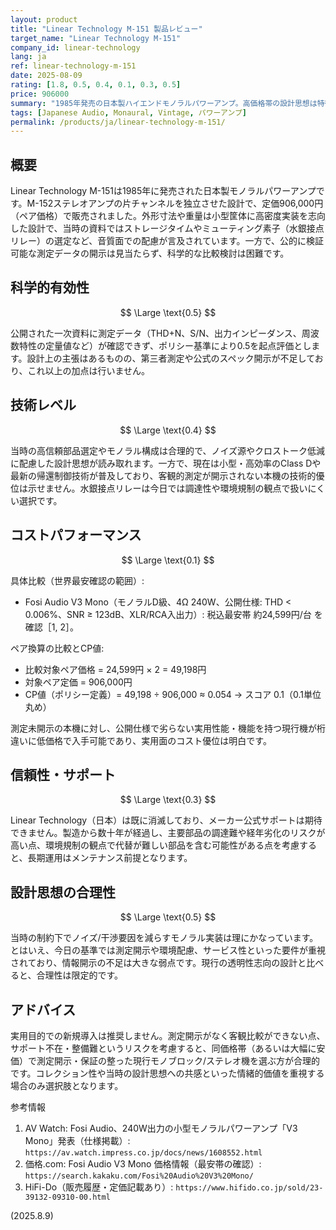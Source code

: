 ```yaml
---
layout: product
title: "Linear Technology M-151 製品レビュー"
target_name: "Linear Technology M-151"
company_id: linear-technology
lang: ja
ref: linear-technology-m-151
date: 2025-08-09
rating: [1.8, 0.5, 0.4, 0.1, 0.3, 0.5]
price: 906000
summary: "1985年発売の日本製ハイエンドモノラルパワーアンプ。高価格帯の設計思想は特徴的だが、公的な測定データが公開されておらず、現代の測定開示ベースの比較では優位性は確認できない。"
tags: [Japanese Audio, Monaural, Vintage, パワーアンプ]
permalink: /products/ja/linear-technology-m-151/
---
```

## 概要

Linear Technology M-151は1985年に発売された日本製モノラルパワーアンプです。M-152ステレオアンプの片チャンネルを独立させた設計で、定価906,000円（ペア価格）で販売されました。外形寸法や重量は小型筐体に高密度実装を志向した設計で、当時の資料ではストレージタイムやミューティング素子（水銀接点リレー）の選定など、音質面での配慮が言及されています。一方で、公的に検証可能な測定データの開示は見当たらず、科学的な比較検討は困難です。

## 科学的有効性

$$ \Large \text{0.5} $$

公開された一次資料に測定データ（THD+N、S/N、出力インピーダンス、周波数特性の定量値など）が確認できず、ポリシー基準により0.5を起点評価とします。設計上の主張はあるものの、第三者測定や公式のスペック開示が不足しており、これ以上の加点は行いません。

## 技術レベル

$$ \Large \text{0.4} $$

当時の高信頼部品選定やモノラル構成は合理的で、ノイズ源やクロストーク低減に配慮した設計思想が読み取れます。一方で、現在は小型・高効率のClass Dや最新の帰還制御技術が普及しており、客観的測定が開示されない本機の技術的優位は示せません。水銀接点リレーは今日では調達性や環境規制の観点で扱いにくい選択です。

## コストパフォーマンス

$$ \Large \text{0.1} $$

具体比較（世界最安確認の範囲）:
- Fosi Audio V3 Mono（モノラルD級、4Ω 240W、公開仕様: THD < 0.006%、SNR ≥ 123dB、XLR/RCA入出力）: 税込最安帯 約24,599円/台 を確認［1, 2］。

ペア換算の比較とCP値:
- 比較対象ペア価格 = 24,599円 × 2 = 49,198円
- 対象ペア定価 = 906,000円
- CP値（ポリシー定義）= 49,198 ÷ 906,000 ≈ 0.054 → スコア 0.1（0.1単位丸め）

測定未開示の本機に対し、公開仕様で劣らない実用性能・機能を持つ現行機が桁違いに低価格で入手可能であり、実用面のコスト優位は明白です。

## 信頼性・サポート

$$ \Large \text{0.3} $$

Linear Technology（日本）は既に消滅しており、メーカー公式サポートは期待できません。製造から数十年が経過し、主要部品の調達難や経年劣化のリスクが高い点、環境規制の観点で代替が難しい部品を含む可能性がある点を考慮すると、長期運用はメンテナンス前提となります。

## 設計思想の合理性

$$ \Large \text{0.5} $$

当時の制約下でノイズ/干渉要因を減らすモノラル実装は理にかなっています。とはいえ、今日の基準では測定開示や環境配慮、サービス性といった要件が重視されており、情報開示の不足は大きな弱点です。現行の透明性志向の設計と比べると、合理性は限定的です。

## アドバイス

実用目的での新規導入は推奨しません。測定開示がなく客観比較ができない点、サポート不在・整備難というリスクを考慮すると、同価格帯（あるいは大幅に安価）で測定開示・保証の整った現行モノブロック/ステレオ機を選ぶ方が合理的です。コレクション性や当時の設計思想への共感といった情緒的価値を重視する場合のみ選択肢となります。

参考情報
1. AV Watch: Fosi Audio、240W出力の小型モノラルパワーアンプ「V3 Mono」発表（仕様掲載）: `https://av.watch.impress.co.jp/docs/news/1608552.html`
2. 価格.com: Fosi Audio V3 Mono 価格情報（最安帯の確認）: `https://search.kakaku.com/Fosi%20Audio%20V3%20Mono/`
3. HiFi-Do（販売履歴・定価記載あり）: `https://www.hifido.co.jp/sold/23-39132-09310-00.html`

(2025.8.9)